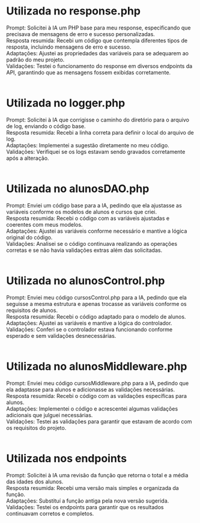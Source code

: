 # Utilizada no response.php
Prompt: Solicitei à IA um PHP base para meu response, especificando que precisava de mensagens de erro e sucesso personalizadas.<br>
Resposta resumida: Recebi um código que contempla diferentes tipos de resposta, incluindo mensagens de erro e sucesso.<br>
Adaptações: Ajustei as propriedades das variáveis para se adequarem ao padrão do meu projeto.<br>
Validações: Testei o funcionamento do response em diversos endpoints da API, garantindo que as mensagens fossem exibidas corretamente.<br>
<br>
# Utilizada no logger.php
Prompt: Solicitei à IA que corrigisse o caminho do diretório para o arquivo de log, enviando o código base.<br>
Resposta resumida: Recebi a linha correta para definir o local do arquivo de log.<br>
Adaptações: Implementei a sugestão diretamente no meu código.<br>
Validações: Verifiquei se os logs estavam sendo gravados corretamente após a alteração.<br>
<br>
# Utilizada no alunosDAO.php
Prompt: Enviei um código base para a IA, pedindo que ela ajustasse as variáveis conforme os modelos de alunos e cursos que criei.<br>
Resposta resumida: Recebi o código com as variáveis ajustadas e coerentes com meus modelos.<br>
Adaptações: Ajustei as variáveis conforme necessário e mantive a lógica original do código.<br>
Validações: Analisei se o código continuava realizando as operações corretas e se não havia validações extras além das solicitadas.<br>
<br>
# Utilizada no alunosControl.php
Prompt: Enviei meu código cursosControl.php para a IA, pedindo que ela seguisse a mesma estrutura e apenas trocasse as variáveis conforme os requisitos de alunos.<br>
Resposta resumida: Recebi o código adaptado para o modelo de alunos.<br>
Adaptações: Ajustei as variáveis e mantive a lógica do controlador.<br>
Validações: Conferi se o controlador estava funcionando conforme esperado e sem validações desnecessárias.<br>
<br>
# Utilizada no alunosMiddleware.php
Prompt: Enviei meu código cursosMiddleware.php para a IA, pedindo que ela adaptasse para alunos e adicionasse as validações necessárias.<br>
Resposta resumida: Recebi o código com as validações específicas para alunos.<br>
Adaptações: Implementei o código e acrescentei algumas validações adicionais que julguei necessárias.<br>
Validações: Testei as validações para garantir que estavam de acordo com os requisitos do projeto.<br>
<br>
# Utilizada nos endpoints
Prompt: Solicitei à IA uma revisão da função que retorna o total e a média das idades dos alunos.<br>
Resposta resumida: Recebi uma versão mais simples e organizada da função.<br>
Adaptações: Substituí a função antiga pela nova versão sugerida.<br>
Validações: Testei os endpoints para garantir que os resultados continuavam corretos e completos.
